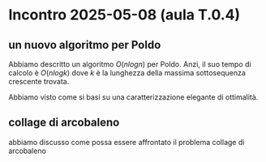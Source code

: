 # Incontro 2025-05-08 (aula T.0.4)

## un nuovo algoritmo per Poldo

Abbiamo descritto un algoritmo $O(n log n)$ per Poldo.
Anzi, il suo tempo di calcolo è $O(n log k)$ dove $k$ è la lunghezza della massima sottosequenza crescente trovata.

Abbiamo visto come si basi su una caratterizzazione elegante di ottimalità.

## collage di arcobaleno

abbiamo discusso come possa essere affrontato il problema collage di arcobaleno

